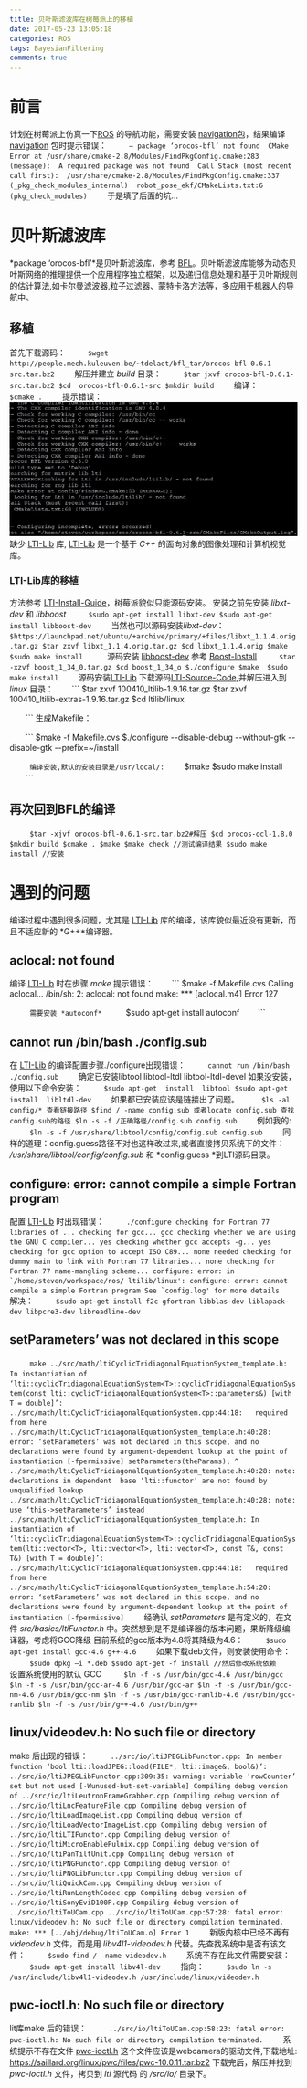 ```yaml
---
title: 贝叶斯滤波库在树莓派上的移植
date: 2017-05-23 13:05:18
categories: ROS
tags: BayesianFiltering
comments: true
---
```

# 前言
计划在树莓派上仿真一下[ROS](http://www.ros.org/) 的导航功能，需要安装 [navigation](https://github.com/ros-planning/navigation)包，结果编译 [navigation](https://github.com/ros-planning/navigation) 包时提示错误：
　　```
 – package ‘orocos-bfl’ not found 
 CMake Error at /usr/share/cmake-2.8/Modules/FindPkgConfig.cmake:283 (message): 
 A required package was not found 
 Call Stack (most recent call first): 
 /usr/share/cmake-2.8/Modules/FindPkgConfig.cmake:337 (_pkg_check_modules_internal) 
 robot_pose_ekf/CMakeLists.txt:6 (pkg_check_modules)
　　```
于是填了后面的坑...
<!--more-->
# 贝叶斯滤波库
 *package ‘orocos-bfl’*是贝叶斯滤波库，参考 [BFL](http://www.orocos.org/bfl)。贝叶斯滤波库能够为动态贝叶斯网络的推理提供一个应用程序独立框架，以及递归信息处理和基于贝叶斯规则的估计算法,如卡尔曼滤波器,粒子过滤器、蒙特卡洛方法等，多应用于机器人的导航中。
## 移植
首先下载源码：
　　```
 $wget http://people.mech.kuleuven.be/~tdelaet/bfl_tar/orocos-bfl-0.6.1-src.tar.bz2
　　```
解压并建立 *build* 目录：
　　```
 $tar jxvf orocos-bfl-0.6.1-src.tar.bz2
 $cd  orocos-bfl-0.6.1-src
 $mkdir build
　　```
编译：
　　```
 $cmake .
　　```
提示错误：![](ros-navigation-compile/ltierror.jpg)
缺少 [LTI-Lib](http://ltilib.sourceforge.net/doc/homepage/index.shtml) 库, [LTI-Lib](http://ltilib.sourceforge.net/doc/homepage/index.shtml) 是一个基于 *C++* 的面向对象的图像处理和计算机视觉库。
### LTI-Lib库的移植
方法参考 [LTI-Install-Guide](https://people.mech.kuleuven.be/~tdelaet/bfl_doc/installation_guide/node5.html)，树莓派貌似只能源码安装。
安装之前先安装 *libxt-dev* 和 *libboost*
　　```
 $sudo apt-get install libxt-dev
 $sudo apt-get install libboost-dev
　　```
当然也可以源码安装*libxt-dev*：
　　```
 $https://launchpad.net/ubuntu/+archive/primary/+files/libxt_1.1.4.orig.tar.gz
 $tar zxvf libxt_1.1.4.orig.tar.gz
 $cd libxt_1.1.4.orig
 $make  
 $sudo make install 
　　```
源码安装 [libboost-dev](https://sourceforge.net/projects/boost/files/) 参考 [Boost-Install](https://people.mech.kuleuven.be/~tdelaet/bfl_doc/installation_guide/node7.html)
　　```
 $tar -xzvf boost_1_34_0.tar.gz
 $cd boost_1_34_o
 $./configure
 $make 
 $sudo make install
　　```
源码安装[LTI-Lib](http://ltilib.sourceforge.net/doc/homepage/index.shtml)
下载源码[LTI-Source-Code](https://sourceforge.net/projects/ltilib/files/LTI-Lib-1/1.9.16/),并解压进入到 *linux* 目录：
　　```
 $tar zxvf 100410_ltilib-1.9.16.tar.gz
 $tar zxvf 100410_ltilib-extras-1.9.16.tar.gz
 $cd ltilib/linux

　　```
生成Makefile：

　　```
 $make -f Makefile.cvs
 $./configure --disable-debug --without-gtk --disable-gtk --prefix=~/install

　　```
编译安装,默认的安装目录是/usr/local/:
　　```
 $make
 $sudo make install
　　```
## 再次回到BFL的编译
　　```
 $tar -xjvf orocos-bfl-0.6.1-src.tar.bz2#解压
 $cd orocos-ocl-1.8.0
 $mkdir build
 $cmake .
 $make
 $make check //测试编译结果
 $sudo make install //安装
　　```
# 遇到的问题
编译过程中遇到很多问题，尤其是 [LTI-Lib](http://ltilib.sourceforge.net/doc/homepage/index.shtml) 库的编译，该库貌似最近没有更新，而且不适应新的 *G++*编译器。
## aclocal: not found
编译 [LTI-Lib](http://ltilib.sourceforge.net/doc/homepage/index.shtml) 时在步骤 *make* 提示错误：
　　```
 $make -f Makefile.cvs
  Calling aclocal...
  /bin/sh: 2: aclocal: not found
  make: *** [aclocal.m4] Error 127

　　```
需要安装 *autoconf* 
　　```
 $sudo apt-get install autoconf
　　```
## cannot run /bin/bash ./config.sub
在 [LTI-Lib](http://ltilib.sourceforge.net/doc/homepage/index.shtml) 的编译配置步骤./configure出现错误：
　　```
 cannot run /bin/bash ./config.sub
　　```
确定已安装libtool libtool-ltdl libtool-ltdl-devel
如果没安装，使用以下命令安装：
　　```
 $sudo apt-get  install  libtool
 $sudo apt-get  install  libltdl-dev
　　```
如果都已安装应该是链接出了问题。
　　```
 $ls -al config/* 查看链接路径
 $find / -name config.sub 或者locate config.sub 查找config.sub的路径
 $ln -s -f /正确路径/config.sub config.sub
　　```
例如我的:
　　```
 $ln -s -f /usr/share/libtool/config/config.sub config.sub
　　```
同样的道理：config.guess路径不对也这样改过来,或者直接拷贝系统下的文件：
 */usr/share/libtool/config/config.sub* 和 *config.guess *到LTI源码目录。
## configure: error: cannot compile a simple Fortran program
 配置 [LTI-Lib](http://ltilib.sourceforge.net/doc/homepage/index.shtml) 时出现错误：
　　```
 ./configure
 checking for Fortran 77 libraries of ...
 checking for gcc... gcc
 checking whether we are using the GNU C compiler... yes
 checking whether gcc accepts -g... yes
 checking for gcc option to accept ISO C89... none needed
 checking for dummy main to link with Fortran 77 libraries... none
 checking for Fortran 77 name-mangling scheme... configure: error: in `/home/steven/workspace/ros/ ltilib/linux':
 configure: error: cannot compile a simple Fortran program
 See `config.log' for more details
　　```
解决：
　　```
 $sudo apt-get install f2c gfortran libblas-dev liblapack-dev libpcre3-dev libreadline-dev
　　```
## setParameters’ was not declared in this scope
　　```
 make
 ../src/math/ltiCyclicTridiagonalEquationSystem_template.h: In instantiation of ‘lti::cyclicTridiagonalEquationSystem<T>::cyclicTridiagonalEquationSystem(const lti::cyclicTridiagonalEquationSystem<T>::parameters&) [with T = double]’:
 ../src/math/ltiCyclicTridiagonalEquationSystem.cpp:44:18:   required from here
 ../src/math/ltiCyclicTridiagonalEquationSystem_template.h:40:28: error: ‘setParameters’ was not declared in this scope, and no declarations were found by argument-dependent lookup at the point of instantiation [-fpermissive]
     setParameters(theParams);
                            ^
 ../src/math/ltiCyclicTridiagonalEquationSystem_template.h:40:28: note: declarations in dependent  base ‘lti::functor’ are not found by unqualified lookup
 ../src/math/ltiCyclicTridiagonalEquationSystem_template.h:40:28: note: use ‘this->setParameters’ instead
 ../src/math/ltiCyclicTridiagonalEquationSystem_template.h: In instantiation of ‘lti::cyclicTridiagonalEquationSystem<T>::cyclicTridiagonalEquationSystem(lti::vector<T>, lti::vector<T>, lti::vector<T>, const T&, const T&) [with T = double]’:
 ../src/math/ltiCyclicTridiagonalEquationSystem.cpp:44:18:   required from here
 ../src/math/ltiCyclicTridiagonalEquationSystem_template.h:54:20: error: ‘setParameters’ was not declared in this scope, and no declarations were found by argument-dependent lookup at the point of instantiation [-fpermissive]
　　```
经确认 *setParameters* 是有定义的，在文件 *src/basics/ltiFunctor.h* 中。突然想到是不是编译器的版本问题，果断降级编译器，考虑将GCC降级 目前系统的gcc版本为4.8将其降级为4.6：
　　```
$sudo apt-get install gcc-4.6 g++-4.6
　　```
如果下载deb文件，则安装使用命令：
　　```
 $sudo dpkg –i *.deb
 $sudo apt-get -f install //然后修改系统依赖
　　```
设置系统使用的默认 GCC
　　```
 $ln -f -s /usr/bin/gcc-4.6 /usr/bin/gcc
 $ln -f -s /usr/bin/gcc-ar-4.6 /usr/bin/gcc-ar
 $ln -f -s /usr/bin/gcc-nm-4.6 /usr/bin/gcc-nm
 $ln -f -s /usr/bin/gcc-ranlib-4.6 /usr/bin/gcc-ranlib
 $ln -f -s /usr/bin/g++-4.6 /usr/bin/g++
　　```
##  linux/videodev.h: No such file or directory
make 后出现的错误：
　　```
 ../src/io/ltiJPEGLibFunctor.cpp: In member function ‘bool lti::loadJPEG::load(FILE*, lti::image&, bool&)’:
 ../src/io/ltiJPEGLibFunctor.cpp:309:35: warning: variable ‘rowCounter’ set but not used [-Wunused-but-set-variable]
 Compiling debug version of ../src/io/ltiLeutronFrameGrabber.cpp
 Compiling debug version of ../src/io/ltiLncFeatureFile.cpp
 Compiling debug version of ../src/io/ltiLoadImageList.cpp
 Compiling debug version of ../src/io/ltiLoadVectorImageList.cpp
 Compiling debug version of ../src/io/ltiLTIFunctor.cpp
 Compiling debug version of ../src/io/ltiMicroEnablePulnix.cpp
 Compiling debug version of ../src/io/ltiPanTiltUnit.cpp
 Compiling debug version of ../src/io/ltiPNGFunctor.cpp
 Compiling debug version of ../src/io/ltiPNGLibFunctor.cpp
 Compiling debug version of ../src/io/ltiQuickCam.cpp
 Compiling debug version of ../src/io/ltiRunLengthCodec.cpp
 Compiling debug version of ../src/io/ltiSonyEviD100P.cpp
 Compiling debug version of ../src/io/ltiToUCam.cpp
 ../src/io/ltiToUCam.cpp:57:28: fatal error: linux/videodev.h: No such file or directory
 compilation terminated.
 make: *** [../obj/debug/ltiToUCam.o] Error 1
　　```
新版内核中已经不再有 *videodev.h* 文件，而是用 *libv4l1-videodev.h* 代替。先查找系统中是否有该文件：
　　```
 $sudo find / -name videodev.h
　　```
系统不存在此文件需要安装：
　　```
$sudo apt-get install libv4l-dev
　　```
指向：
　　```
 $sudo ln -s /usr/include/libv4l1-videodev.h /usr/include/linux/videodev.h
　　```
## pwc-ioctl.h: No such file or directory
lit库make 后的错误：
　　```
 ../src/io/ltiToUCam.cpp:58:23: fatal error: pwc-ioctl.h: No such file or directory
compilation terminated.
　　```
系统提示不存在文件 [pwc-ioctl.h](https://saillard.org/linux/pwc/) 这个文件应该是webcamera的驱动文件,下载地址: https://saillard.org/linux/pwc/files/pwc-10.0.11.tar.bz2
下载完后，解压并找到 *pwc-ioctl.h* 文件，拷贝到 *lti* 源代码 的 */src/io/* 目录下。








